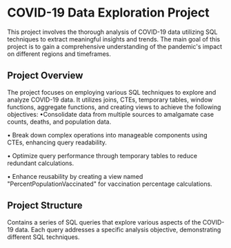 
# COVID-19 Data Exploration Project

This project involves the thorough analysis of COVID-19 data utilizing SQL techniques to extract meaningful insights and trends. The main goal of this project is to gain a comprehensive understanding of the pandemic's impact on different regions and timeframes.

## Project Overview
The project focuses on employing various SQL techniques to explore and analyze COVID-19 data. It utilizes joins, CTEs, temporary tables, window functions, aggregate functions, and creating views to achieve the following objectives:
•Consolidate data from multiple sources to amalgamate case counts, deaths, and population data.

• Break down complex operations into manageable components using CTEs, enhancing query readability.

• Optimize query performance through temporary tables to reduce redundant calculations.

• Enhance reusability by creating a view named "PercentPopulationVaccinated" for vaccination percentage calculations.

## Project Structure
Contains a series of SQL queries that explore various aspects of the COVID-19 data. Each query addresses a specific analysis objective, demonstrating different SQL techniques.

